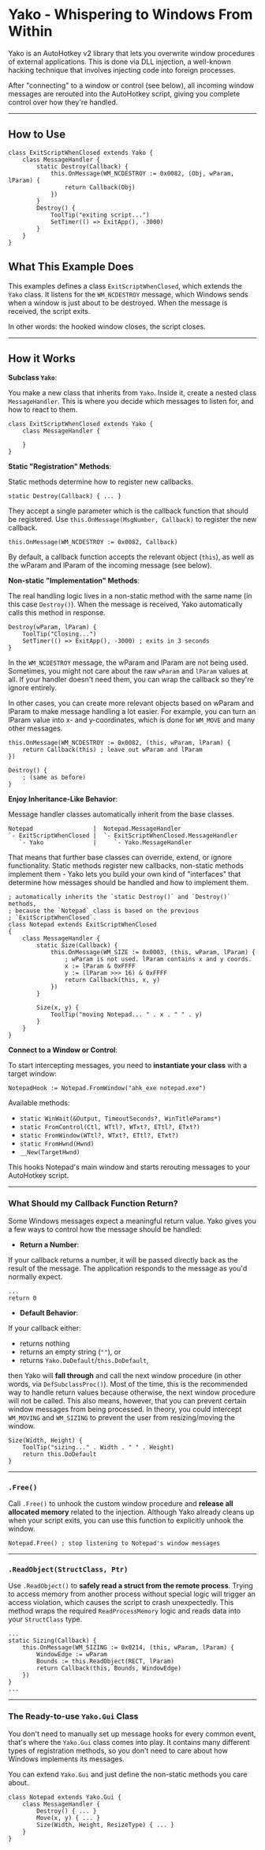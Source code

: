 
# Yako - Whispering to Windows From Within

Yako is an AutoHotkey v2 library that lets you overwrite window procedures
of external applications. This is done via DLL injection, a well-known
hacking technique that involves injecting code into foreign processes.

After "connecting" to a window or control (see below), all incoming window
messages are rerouted into the AutoHotkey script, giving you
complete control over how they're handled.

---

## How to Use

```ahk
class ExitScriptWhenClosed extends Yako {
    class MessageHandler {
        static Destroy(Callback) {
            this.OnMessage(WM_NCDESTROY := 0x0082, (Obj, wParam, lParam) {
                return Callback(Obj)
            })
        }
        Destroy() {
            ToolTip("exiting script...")
            SetTimer(() => ExitApp(), -3000)
        }
    }
}
```

## What This Example Does

This examples defines a class `ExitScriptWhenClosed`, which extends the
`Yako` class. It listens for the `WM_NCDESTROY` message, which Windows sends
when a window is just about to be destroyed. When the message is received,
the script exits.

In other words: the hooked window closes, the script closes.

---

## How it Works

**Subclass `Yako`**:

You make a new class that inherits from `Yako`.
Inside it, create a nested class `MessageHandler`. This is where you decide
which messages to listen for, and how to react to them.

```ahk
class ExitScriptWhenClosed extends Yako {
    class MessageHandler {
        
    }
}
```

**Static "Registration" Methods**:

Static methods determine how to register new callbacks.

```ahk
static Destroy(Callback) { ... }
```

They accept a single parameter which is the callback function that should
be registered. Use `this.OnMessage(MsgNumber, Callback)` to register the new
callback.

```ahk
this.OnMessage(WM_NCDESTROY := 0x0082, Callback)
```

By default, a callback function accepts the relevant object (`this`), as
well as the wParam and lParam of the incoming message (see below).

**Non-static "Implementation" Methods**:

The real handling logic lives in a non-static method with the same name
(in this case `Destroy()`). When the message is received, Yako automatically
calls this method in response.

```ahk
Destroy(wParam, lParam) {
    ToolTip("Closing...")
    SetTimer(() => ExitApp(), -3000) ; exits in 3 seconds
}
```

In the `WM_NCDESTROY` message, the wParam and lParam are not being used.
Sometimes, you might not care about the raw `wParam` and `lParam` values at
all. If your handler doesn't need them, you can wrap the callback so
they're ignore entirely.

In other cases, you can create more relevant objects based on wParam and
lParam to make message handling a lot easier. For example, you can turn
an lParam value into x- and y-coordinates, which is done for `WM_MOVE` and
many other messages.

```ahk
this.OnMessage(WM_NCDESTROY := 0x0082, (this, wParam, lParam) {
    return Callback(this) ; leave out wParam and lParam
})

Destroy() {
    ; (same as before)
}
```

**Enjoy Inheritance-Like Behavior**:

Message handler classes automatically inherit from the base classes.

```
Notepad                 |  Notepad.MessageHandler
`- ExitScriptWhenClosed |  `- ExitScriptWhenClosed.MessageHandler
   `- Yako              |     `- Yako.MessageHandler
```

That means that further base classes can override, extend, or ignore
functionality. Static methods register new callbacks, non-static methods
implement them - Yako lets you build your own kind of "interfaces" that
determine how messages should be handled and how to implement them.

```ahk
; automatically inherits the `static Destroy()` and `Destroy()` methods,
; because the `Notepad` class is based on the previous
; `ExitScriptWhenClosed`.
class Notepad extends ExitScriptWhenClosed
{
    class MessageHandler {
        static Size(Callback) {
            this.OnMessage(WM_SIZE := 0x0003, (this, wParam, lParam) {
                ; wParam is not used. lParam contains x and y coords.
                x := lParam & 0xFFFF
                y := (lParam >>> 16) & 0xFFFF
                return Callback(this, x, y)
            })
        }

        Size(x, y) {
            ToolTip("moving Notepad... " . x . " " . y)
        }
    }
}
```

**Connect to a Window or Control**:

To start intercepting messages, you need to **instantiate your class**
with a target window:

```ahk
NotepadHook := Notepad.FromWindow("ahk_exe notepad.exe")
```

Available methods:

- `static WinWait(&Output, TimeoutSeconds?, WinTitleParams*)`
- `static FromControl(Ctl, WTtl?, WTxt?, ETtl?, ETxt?)`
- `static FromWindow(WTtl?, WTxt?, ETtl?, ETxt?)`
- `static FromHwnd(Hwnd)`
- `__New(TargetHwnd)`

This hooks Notepad's main window and starts rerouting messages to
your AutoHotkey script.

---

### What Should my Callback Function Return?

Some Windows messages expect a meaningful return value. Yako gives you a few
ways to control how the message should be handled:

- **Return a Number**:

If your callback returns a number, it will be passed directly back as the
result of the message. The application responds to the message as you'd
normally expect.

```ahk
...
return 0
```

- **Default Behavior**:

If your callback either:

- returns nothing
- returns an empty string (`""`), or
- returns `Yako.DoDefault`/`this.DoDefault`,

then Yako will **fall through** and call the next window procedure (in other
words, via `DefSubclassProc()`). Most of the time, this is the recommended
way to handle return values because otherwise, the next window procedure
will not be called. This also means, however, that you can prevent certain
window messages from being processed. In theory, you could intercept
`WM_MOVING` and `WM_SIZING` to prevent the user from resizing/moving the
window.

```ahk
Size(Width, Height) {
    ToolTip("sizing..." . Width . " " . Height)
    return this.DoDefault
}
```

---

### `.Free()`

Call `.Free()` to unhook the custom window procedure and **release all
allocated memory** related to the injection. Although Yako already
cleans up when your script exits, you can use this function to explicitly
unhook the window.

```ahk
Notepad.Free() ; stop listening to Notepad's window messages
```

---

### `.ReadObject(StructClass, Ptr)`

Use `.ReadObject()` to **safely read a struct from the remote process**.
Trying to access memory from another process without special logic will
trigger an access violation, which causes the script to crash unexpectedly.
This method wraps the required `ReadProcessMemory` logic and reads data into
your `StructClass` type.

```ahk
...
static Sizing(Callback) {
    this.OnMessage(WM_SIZING := 0x0214, (this, wParam, lParam) {
        WindowEdge := wParam
        Bounds := this.ReadObject(RECT, lParam)
        return Callback(this, Bounds, WindowEdge)
    })
}
...
```

---

### The Ready-to-use `Yako.Gui` Class

You don't need to manually set up message hooks for every common event,
that's where the `Yako.Gui` class comes into play. It contains many different
types of registration methods, so you don't need to care about how Windows
implements its messages.

You can extend `Yako.Gui` and just define the non-static methods you care
about.

```ahk
class Notepad extends Yako.Gui {
    class MessageHandler {
        Destroy() { ... }
        Move(x, y) { ... }
        Size(Width, Height, ResizeType) { ... }
    }
}
```
